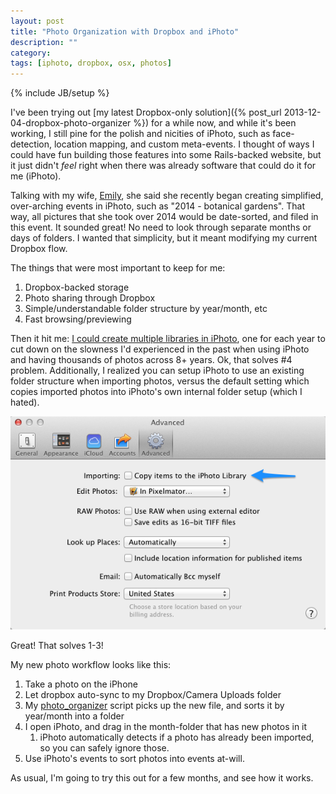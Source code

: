 ```yaml
---
layout: post
title: "Photo Organization with Dropbox and iPhoto"
description: ""
category: 
tags: [iphoto, dropbox, osx, photos]
---
```

{% include JB/setup %}

I've been trying out [my latest Dropbox-only solution]({% post_url 2013-12-04-dropbox-photo-organizer %}) for a while now,
and while it's been working, I still pine for the polish and nicities
of iPhoto, such as face-detection, location mapping, and custom meta-events.
I thought of ways I could have fun building those features into some
Rails-backed website, but it just didn't *feel* right when there was already
software that could do it for me (iPhoto).

Talking with my wife, [Emily](http://emilysf.com), she said she recently
began creating simplified, over-arching events in iPhoto, such as "2014 - botanical gardens".
That way, all pictures that she took over 2014 would be date-sorted, and filed in this
event. It sounded great! No need to look through separate months or days of folders. I wanted
that simplicity, but it meant modifying my current Dropbox flow.

The things that were most important to keep for me:

1. Dropbox-backed storage
2. Photo sharing through Dropbox
3. Simple/understandable folder structure by year/month, etc
4. Fast browsing/previewing

Then it hit me: [I could create multiple libraries in iPhoto](http://support.apple.com/kb/PH2505), one for each year to cut
down on the slowness I'd experienced in the past when using iPhoto and having thousands
of photos across 8+ years. Ok, that solves #4 problem. Additionally, I realized you can
setup iPhoto to use an existing folder structure when importing photos, versus the default
setting which copies imported photos into iPhoto's own internal folder setup (which I hated). 

<img src="/assets/photos/2014.03.01-iphoto setting.png" />

Great! That solves 1-3!

My new photo workflow looks like this:

1. Take a photo on the iPhone
2. Let dropbox auto-sync to my Dropbox/Camera Uploads folder
3. My [photo_organizer](https://github.com/cfurrow/photo_organizer) script picks up the new file, and sorts it by year/month into a folder
4. I open iPhoto, and drag in the month-folder that has new photos in it
    1. iPhoto automatically detects if a photo has already been imported, so you can safely ignore those.
5. Use iPhoto's events to sort photos into events at-will.

As usual, I'm going to try this out for a few months, and see how it works.

